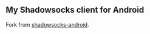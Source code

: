 ## My Shadowsocks client for Android

Fork from [shadowsocks-android](https://github.com/shadowsocks/shadowsocks-android).